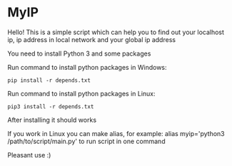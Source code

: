 MyIP
====

Hello! This is a simple script which can help you to find out your localhost ip, ip address in local network and your global ip address

You need to install Python 3 and some packages

Run command to install python packages in Windows:

    pip install -r depends.txt

Run command to install python packages in Linux:

    pip3 install -r depends.txt

After installing it should works

If you work in Linux you can make alias, for example: alias myip='python3 /path/to/script/main.py' to run script in one command

Pleasant use :)
